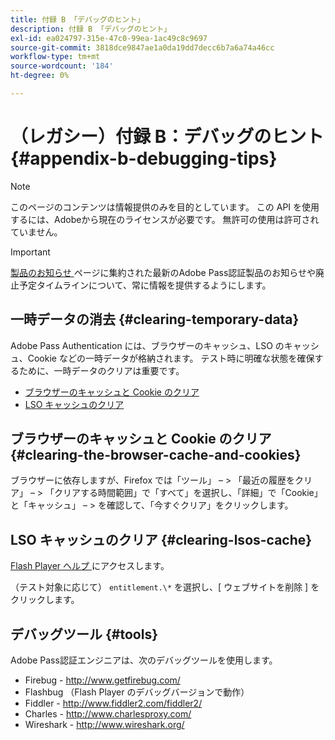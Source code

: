 ```yaml
---
title: 付録 B 「デバッグのヒント」
description: 付録 B 「デバッグのヒント」
exl-id: ea024797-315e-47c0-99ea-1ac49c8c9697
source-git-commit: 3818dce9847ae1a0da19dd7decc6b7a6a74a46cc
workflow-type: tm+mt
source-wordcount: '184'
ht-degree: 0%

---
```


# （レガシー）付録 B：デバッグのヒント {#appendix-b-debugging-tips}

>[!NOTE]
>
>このページのコンテンツは情報提供のみを目的としています。 この API を使用するには、Adobeから現在のライセンスが必要です。 無許可の使用は許可されていません。

>[!IMPORTANT]
>
> [ 製品のお知らせ ](/help/authentication/product-announcements.md) ページに集約された最新のAdobe Pass認証製品のお知らせや廃止予定タイムラインについて、常に情報を提供するようにします。

## 一時データの消去 {#clearing-temporary-data}

Adobe Pass Authentication には、ブラウザーのキャッシュ、LSO のキャッシュ、Cookie などの一時データが格納されます。 テスト時に明確な状態を確保するために、一時データのクリアは重要です。

- [ブラウザーのキャッシュと Cookie のクリア](#clearing-the-browser-cache-and-cookies)
- [LSO キャッシュのクリア ](#clearing-lsos-cache)


## ブラウザーのキャッシュと Cookie のクリア {#clearing-the-browser-cache-and-cookies}

ブラウザーに依存しますが、Firefox では「ツール」 – \> 「最近の履歴をクリア」 – \> 「クリアする時間範囲」で「すべて」を選択し、「詳細」で「Cookie」と「キャッシュ」 – \> を確認して、「今すぐクリア」をクリックします。


## LSO キャッシュのクリア {#clearing-lsos-cache}

[Flash Player ヘルプ ](http://www.macromedia.com/support/documentation/en/flashplayer/help/settings_manager07.html) にアクセスします。

（テスト対象に応じて） ```entitlement.\*``` を選択し、[ ウェブサイトを削除 ] をクリックします。


## デバッグツール {#tools}

Adobe Pass認証エンジニアは、次のデバッグツールを使用します。

- Firebug - <http://www.getfirebug.com/>
- Flashbug （Flash Player のデバッグバージョンで動作）
- Fiddler - <http://www.fiddler2.com/fiddler2/>
- Charles - <http://www.charlesproxy.com/>
- Wireshark - <http://www.wireshark.org/>


<!--
## Related Information

- [Programmer Integration Guide](/help/authentication/programmer-integration-guide-overview.md)

- [Using Charles Proxy (Tech Note)](https://tve.zendesk.com/hc/en-us/articles/204962849-Using-Charles-Proxy)
-->
